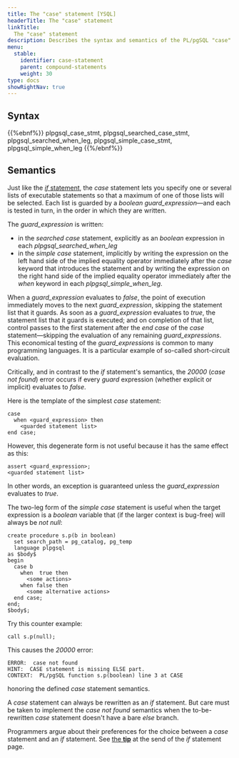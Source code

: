 ```yaml
---
title: The "case" statement [YSQL]
headerTitle: The "case" statement
linkTitle:
  The "case" statement
description: Describes the syntax and semantics of the PL/pgSQL "case" statement. [YSQL].
menu:
  stable:
    identifier: case-statement
    parent: compound-statements
    weight: 30
type: docs
showRightNav: true
---
```


## Syntax

{{%ebnf%}}
  plpgsql_case_stmt,
  plpgsql_searched_case_stmt,
  plpgsql_searched_when_leg,
  plpgsql_simple_case_stmt,
  plpgsql_simple_when_leg
{{%/ebnf%}}

## Semantics

Just like the [_if_ statement](../if-statement), the _case_ statement lets you specify one or several lists of executable statements so that a maximum of one of those lists will be selected. Each list is guarded by a _boolean_ _guard_expression_—and each is tested in turn, in the order in which they are written.

The _guard_expression_ is written:

- in the _searched_ _case_ statement, explicitly as an _boolean_ expression in each _plpgsql_searched_when_leg_
- in the _simple_ _case_ statement, implicitly by writing the expression on the left hand side of the implied equality operator immediately after the _case_ keyword that introduces the statement and by writing the expression on the right hand side of the implied equality operator immediately after the _when_ keyword in each _plpgsql_simple_when_leg_.

When a _guard_expression_ evaluates to _false_, the point of execution immediately moves to the next _guard_expression_, skipping the statement list that it guards. As soon as a _guard_expression_ evaluates to _true_, the statement list that it guards is executed; and on completion of that list, control passes to the first statement after the _end case_ of the _case_ statement—skipping the evaluation of any remaining _guard_expressions_. This economical testing of the _guard_expressions_ is common to many programming languages. It is a particular example of so-called short-circuit evaluation.

Critically, and in contrast to the _if_ statement's semantics, the _20000_ (_case not found_) error occurs if every _guard_ expression (whether explicit or implicit) evaluates to _false_.

Here is the template of the simplest _case_ statement:

```plpgsql
case
  when <guard_expression> then
    <guarded statement list>
end case;
```

However, this degenerate form is not useful because it has the same effect as this:

```plpgsql
assert <guard_expression>;
<guarded statement list>
```

In other words, an exception is guaranteed unless the _guard_expression_ evaluates to _true_.

The two-leg form of the _simple_ _case_ statement is useful when the target expression is a _boolean_ variable that (if the larger context is bug-free) will always be _not null_:

```plpgsql
create procedure s.p(b in boolean)
  set search_path = pg_catalog, pg_temp
  language plpgsql
as $body$
begin
  case b
    when  true then
      <some actions>
    when false then
      <some alternative actions>
  end case;
end;
$body$;
```

Try this counter example:

```plpgsql
call s.p(null);
```

This causes the _20000_ error:

```output
ERROR:  case not found
HINT:  CASE statement is missing ELSE part.
CONTEXT:  PL/pgSQL function s.p(boolean) line 3 at CASE
```

honoring the defined _case_ statement semantics.

A _case_ statement can always be rewritten as an _if_ statement. But care must be taken to implement the _case not found_ semantics when the to-be-rewritten _case_ statement doesn't have a bare _else_ branch.

Programmers argue about their preferences for the choice between a _case_ statement and an _if_ statement. See [the **tip**](../if-statement/#case-stmt-versus-if-stmt) at the send of the _if_ statement page.

